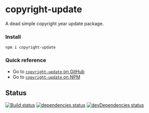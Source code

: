 # copyright-update

A dead simple copyright year update package.

### Install

```
npm i copyright-update
```

### Quick reference

- Go to [`copyright-update` on GitHub](https://github.com/guylepage3/copyright-update)
- Go to [`copyright-update` on NPM](https://www.npmjs.com/package/copyright-update)

## Status

[![Build status](https://img.shields.io/circleci/project/github/guylepage3/copyright-update.svg?label=Build+status&colorA=%23212121)](https://circleci.com/gh/guylepage3/copyright-update)
[![dependencies status](https://img.shields.io/david/guylepage3/copyright-update.svg?label=dependencies&colorA=%23212121)](https://david-dm.org/guylepage3/copyright-update)
[![devDependencies status](https://img.shields.io/david/dev/guylepage3/copyright-update.svg?label=devDependencies&colorA=%23212121)](https://david-dm.org/guylepage3/copyright-update?type=dev)

